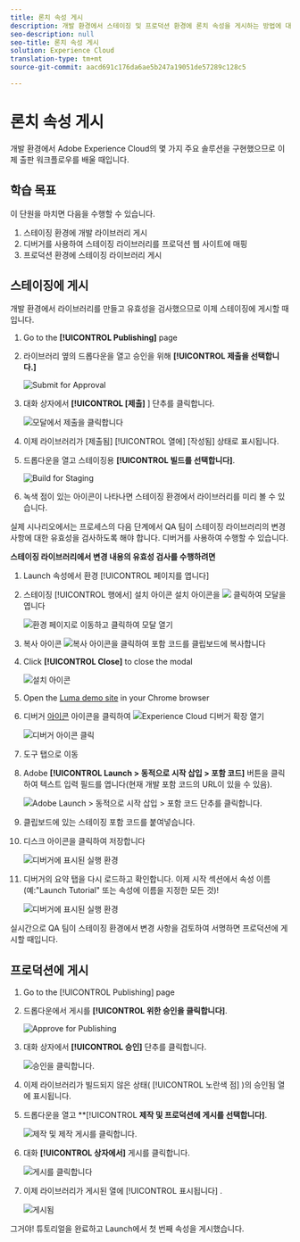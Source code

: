 ```yaml
---
title: 론치 속성 게시
description: 개발 환경에서 스테이징 및 프로덕션 환경에 론치 속성을 게시하는 방법에 대해 알아봅니다. 이 수업은 Launch를 사용하여 웹 사이트에서 Experience Cloud 구현 자습서의 일부입니다.
seo-description: null
seo-title: 론치 속성 게시
solution: Experience Cloud
translation-type: tm+mt
source-git-commit: aacd691c176da6ae5b247a19051de57289c128c5

---
```



# 론치 속성 게시

개발 환경에서 Adobe Experience Cloud의 몇 가지 주요 솔루션을 구현했으므로 이제 출판 워크플로우를 배울 때입니다.

## 학습 목표

이 단원을 마치면 다음을 수행할 수 있습니다.

1. 스테이징 환경에 개발 라이브러리 게시
1. 디버거를 사용하여 스테이징 라이브러리를 프로덕션 웹 사이트에 매핑
1. 프로덕션 환경에 스테이징 라이브러리 게시

## 스테이징에 게시

개발 환경에서 라이브러리를 만들고 유효성을 검사했으므로 이제 스테이징에 게시할 때입니다.

1. Go to the **[!UICONTROL Publishing]** page

1. 라이브러리 옆의 드롭다운을 열고 승인을 위해 **[!UICONTROL 제출을 선택합니다.]**

   ![Submit for Approval](images/publishing-submitForApproval.png)

1. 대화 상자에서 **[!UICONTROL [제출]** ] 단추를 클릭합니다.

   ![모달에서 제출을 클릭합니다](images/publishing-submit.png)

1. 이제 라이브러리가 [제출됨] [!UICONTROL 열에] [작성됨] 상태로 표시됩니다.

1. 드롭다운을 열고 스테이징용 **[!UICONTROL 빌드를 선택합니다]**.

   ![Build for Staging](images/publishing-buildForStaging.png)

1. 녹색 점이 있는 아이콘이 나타나면 스테이징 환경에서 라이브러리를 미리 볼 수 있습니다.

실제 시나리오에서는 프로세스의 다음 단계에서 QA 팀이 스테이징 라이브러리의 변경 사항에 대한 유효성을 검사하도록 해야 합니다. 디버거를 사용하여 수행할 수 있습니다.

**스테이징 라이브러리에서 변경 내용의 유효성 검사를 수행하려면**

1. Launch 속성에서 환경 [!UICONTROL 페이지를 엽니다]

1. 스테이징 [!UICONTROL 행에서] 설치 아이콘 설치 아이콘을 ![](images/launch-installIcon.png) 클릭하여 모달을 엽니다

   ![환경 페이지로 이동하고 클릭하여 모달 열기](images/publishing-getStagingCode.png)

1. 복사 아이콘 ![복사 아이콘을](images/launch-copyIcon.png) 클릭하여 포함 코드를 클립보드에 복사합니다

1. Click **[!UICONTROL Close]** to close the modal

   ![설치 아이콘](images/publishing-copyStagingCode.png)

1. Open the [Luma demo site](https://luma.enablementadobe.com/content/luma/us/en.html) in your Chrome browser

1. 디버거 [아이콘](https://chrome.google.com/webstore/detail/adobe-experience-cloud-de/ocdmogmohccmeicdhlhhgepeaijenapj) 아이콘을 클릭하여 ![Experience Cloud 디버거 확장](images/icon-debugger.png) 열기

   ![디버거 아이콘 클릭](images/switchEnvironments-openDebugger.png)

1. 도구 탭으로 이동

1. Adobe **[!UICONTROL Launch &gt; 동적으로 시작 삽입 &gt; 포함 코드]** 버튼을 클릭하여 텍스트 입력 필드를 엽니다(현재 개발 포함 코드의 URL이 있을 수 있음).

   ![Adobe Launch &gt; 동적으로 시작 삽입 &gt; 포함 코드 단추를 클릭합니다.](images/switchEnvironments-debugger-editEmbedCode.png)

1. 클립보드에 있는 스테이징 포함 코드를 붙여넣습니다.

1. 디스크 아이콘을 클릭하여 저장합니다

   ![디버거에 표시된 실행 환경](images/switchEnvironments-debugger-save.png)

1. 디버거의 요약 탭을 다시 로드하고 확인합니다. 이제 시작 섹션에서 속성 이름(예:"Launch Tutorial" 또는 속성에 이름을 지정한 모든 것)!

   ![디버거에 표시된 실행 환경](images/publishing-debugger-staging.png)

실시간으로 QA 팀이 스테이징 환경에서 변경 사항을 검토하여 서명하면 프로덕션에 게시할 때입니다.

## 프로덕션에 게시

1. Go to the [!UICONTROL Publishing] page

1. 드롭다운에서 게시를 **[!UICONTROL 위한 승인을 클릭합니다]**.

   ![Approve for Publishing](images/publishing-approveForPublishing.png)

1. 대화 상자에서 **[!UICONTROL 승인]** 단추를 클릭합니다.

   ![승인을 클릭합니다.](images/publishing-approve.png)

1. 이제 라이브러리가 빌드되지 않은 상태( [!UICONTROL 노란색 점] )의 승인됨 열에 표시됩니다.

1. 드롭다운을 열고 **[!UICONTROL **제작 및 프로덕션에 게시를 선택합니다]**.

   ![제작 및 제작 게시를 클릭합니다.](images/publishing-buildAndPublishToProduction.png)

1. 대화 **[!UICONTROL 상자에서]** 게시를 클릭합니다.

   ![게시](images/publishing-publish.png)를 클릭합니다

1. 이제 라이브러리가 게시된 열에 [!UICONTROL 표시됩니다] .

   ![게시됨](images/publishing-published.png)

그거야! 튜토리얼을 완료하고 Launch에서 첫 번째 속성을 게시했습니다.